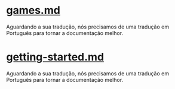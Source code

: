 # [games.md](/guide/games.md)

Aguardando a sua tradução, nós precisamos de uma tradução em Português para tornar a documentação melhor.

# [getting-started.md](/guide/getting-started.md)

Aguardando a sua tradução, nós precisamos de uma tradução em Português para tornar a documentação melhor.
